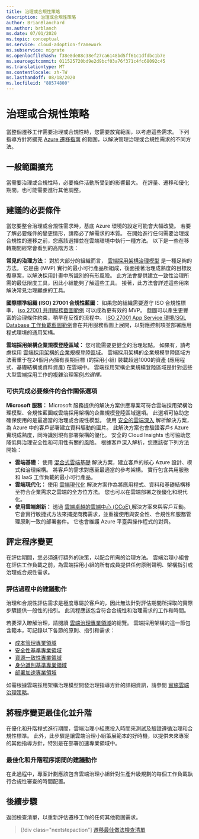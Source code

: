 ```yaml
---
title: 治理或合規性策略
description: 治理或合規性策略
author: BrianBlanchard
ms.author: brblanch
ms.date: 07/01/2020
ms.topic: conceptual
ms.service: cloud-adoption-framework
ms.subservice: migrate
ms.openlocfilehash: f38e8de88c38ef27ca6148bd5ff61c1dfdbc1b7e
ms.sourcegitcommit: 011525720bd9e2d9bcf03a76f371c4fc68092c45
ms.translationtype: MT
ms.contentlocale: zh-TW
ms.lasthandoff: 08/18/2020
ms.locfileid: "88574800"
---
```

# <a name="governance-or-compliance-strategy"></a>治理或合規性策略

當整個遷移工作需要治理或合規性時，您需要放寬範圍，以考慮這些需求。 下列指導方針將擴充 [Azure 遷移指南](../azure-migration-guide/index.md) 的範圍，以解決管理治理或合規性需求的不同方法。

## <a name="general-scope-expansion"></a>一般範圍擴充

當需要治理或合規性時，必要條件活動所受到的影響最大。 在評量、遷移和優化期間，也可能需要進行其他調整。

## <a name="suggested-prerequisites"></a>建議的必要條件

當您要整合治理或合規性需求時，基底 Azure 環境的設定可能會大幅改變。 若要了解必要條件的變更情形，請務必了解需求的本質。 在開始進行任何需要治理或合規性的遷移之前，您應該選擇並在雲端環境中執行一種方法。 以下是一些在移轉期間經常會看到的高階方法：

**常見的治理方法：** 對於大部分的組織而言， [雲端採用架構治理模型](../../govern/guides/index.md) 是一種足夠的方法。 它是由 (MVP) 實行的最小可行產品所組成，後面接著治理成熟度的目標反復專案，以解決採用計畫中所識別的有形風險。 此方法會提供建立一致性治理所需的最低限度工具，因此小組能夠了解這些工具。 接著，此方法會詳述這些用來解決常見治理顧慮的工具。

**國際標準組織 (ISO) 27001 合規性藍圖：** 如果您的組織需要遵守 ISO 合規性標準， [iso 27001 共用服務藍圖範例](/azure/governance/blueprints/samples/iso27001-shared) 可以成為更有效的 MVP。 藍圖可以產生更豐富的治理條件約束，稍早在反復的流程中。 [ISO 27001 App Service 環境/SQL Database 工作負載藍圖範例](/azure/governance/blueprints/samples/iso27001-ase-sql-workload)會在共用服務藍圖上展開，以對應控制項並部署應用程式環境的通用架構。

**雲端採用架構企業規模登陸區域：** 您可能需要更健全的治理起點。 如果有，請考慮採用 [雲端採用架構的企業規模登陸區域](../../ready/enterprise-scale/index.md)。 雲端採用架構的企業規模登陸區域方法著重于在24個月內擁有長期目標 (的採用小組) 裝載超過1000的資產 (應用程式、基礎結構或資料資產) 在雲端中。 雲端採用架構企業規模登陸區域是針對這些大型雲端採用工作的複雜治理案例*的選擇。*

### <a name="partnership-option-to-complete-prerequisites"></a>可供完成必要條件的合作關係選項

**Microsoft 服務：** Microsoft 服務提供的解決方案供應專案可符合雲端採用架構治理模型、合規性藍圖或雲端採用架構的企業規模登陸區域選項。 此選項可協助您確保使用的是最適當的治理或合規性模型。 使用 [安全的雲端深入](https://download.microsoft.com/download/C/7/C/C7CEA89D-7BDB-4E08-B998-737C13107361/Secure_Cloud_Insights_Datasheet_EN_US.pdf) 解析解決方案，為 Azure 中的客戶部署建立資料驅動的圖片。 此解決方案也會驗證客戶́s Azure 實現成熟度，同時識別現有部署架構的優化。 安全的 Cloud Insights 也可協助您降低與治理安全性和可用性有關的風險。 根據客戶深入解析，您應該從下列方法開始：

- **雲端基礎：** 使用 [混合式雲端基礎](https://download.microsoft.com/download/D/8/7/D872DFD0-1C46-4145-95E4-B5EAB2958B96/Hybrid_Cloud_Foundation_Datasheet_EN_US.pdf) 解決方案，建立客戶的核心 Azure 設計、模式和治理架構。 將客戶的需求對應至最適當的參考架構。 實行包含共用服務和 IaaS 工作負載的最小可行產品。
- **雲端現代化：** 使用 [雲端現代化](https://download.microsoft.com/download/3/7/3/373F90E3-8568-44F3-B096-CD9C1CD28AB7/Cloud_Modernization_Datasheet_EN_US.pdf) 解決方案作為將應用程式、資料和基礎結構移至符合企業需求之雲端的全方位方法。 您也可以在雲端部署之後優化和現代化。
- **使用雲端創新：** 透過 [雲端卓越的雲端中心 (CCoE) ](https://download.microsoft.com/download/F/8/B/F8BBE4BD-E5F8-4DFB-82F7-C0A4E17051BB/Cloud_Center_of_Excellence_Datasheet_EN_US.pdf) 解決方案來與客戶互動。 它會實行敏捷式方法來捕捉商務需求，並重複使用與安全性、合規性和服務管理原則一致的部署套件。 它也會維護 Azure 平臺與操作程式的對齊。

## <a name="assess-process-changes"></a>評定程序變更

在評估期間，您必須進行額外的決策，以配合所需的治理方法。 雲端治理小組會在評估工作負載之前，為雲端採用小組的所有成員提供任何原則聲明、架構指引或治理或合規性需求。

### <a name="suggested-action-during-the-assessment-process"></a>評估過程中的建議動作

治理和合規性評估需求是極度專屬於客戶的，因此無法針對評估期間所採取的實際步驟提供一般性的指引。 此流程應該包含符合合規性和治理需求的工作和時間。

若要深入瞭解治理，請閱讀 [雲端治理專業領域](../../govern/governance-disciplines.md)的總覽。 雲端採用架構的這一節包含範本，可記錄以下各節的原則、指引和需求：

- [成本管理專業領域](../../govern/cost-management/template.md)
- [安全性基準專業領域](../../govern/security-baseline/template.md)
- [資源一致性專業領域](../../govern/resource-consistency/template.md)
- [身分識別基準專業領域](../../govern/identity-baseline/template.md)
- [部署加速專業領域](../../govern/deployment-acceleration/template.md)

如需根據雲端採用架構治理模型開發治理指導方針的詳細資訊，請參閱 [實施雲端治理策略](../../govern/corporate-policy.md)。

## <a name="optimize-and-promote-process-changes"></a>將程序變更最佳化並升階

在優化和升階程式進行期間，雲端治理小組應投入時間來測試及驗證遵循治理和合規性標準。 此外，此步驟是讓雲端治理小組策展範本的好時機，以提供未來專案的其他指導方針，特別是在部署加速專業領域中。

### <a name="suggested-action-during-the-optimize-and-promote-process"></a>最佳化和升階程序期間的建議動作

在此過程中，專案計劃應該包含雲端治理小組針對生產升級規劃的每個工作負載執行合規性審查的時間配置。

## <a name="next-steps"></a>後續步驟

返回檢查清單，以重新評估遷移工作的任何其他範圍需求。

> [!div class="nextstepaction"]
> [遷移最佳做法檢查清單](./index.md)
